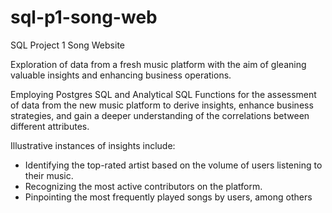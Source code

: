 # sql-p1-song-web
SQL Project 1 Song Website

Exploration of data from a fresh music platform with the aim of gleaning valuable insights and enhancing business operations.

Employing Postgres SQL and Analytical SQL Functions for the assessment of data from the new music platform to derive insights, enhance business strategies, and gain a deeper understanding of the correlations between different attributes.

Illustrative instances of insights include:

- Identifying the top-rated artist based on the volume of users listening to their music.
- Recognizing the most active contributors on the platform.
- Pinpointing the most frequently played songs by users, among others
